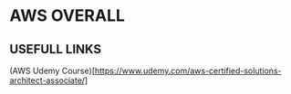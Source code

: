 # AWS OVERALL

## USEFULL LINKS

(AWS Udemy Course)[https://www.udemy.com/aws-certified-solutions-architect-associate/]











